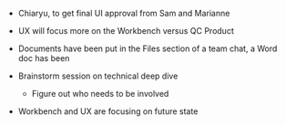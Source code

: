 
- Chiaryu, to get final UI approval from Sam and Marianne

- UX will focus more on the Workbench versus QC Product
- Documents have been put in the Files section of a team chat, a Word doc has been
- Brainstorm session on technical deep dive
  - Figure out who needs to be involved
- Workbench and UX are focusing on future state
